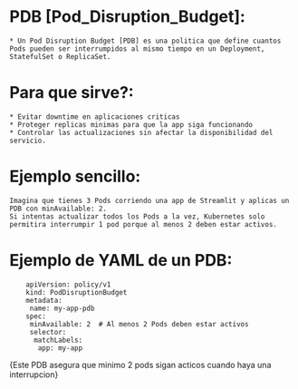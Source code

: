 # PDB [Pod_Disruption_Budget]:
	* Un Pod Disruption Budget [PDB] es una politica que define cuantos Pods pueden ser interrumpidos al mismo tiempo en un Deployment, StatefulSet o ReplicaSet.
# Para que sirve?:
	* Evitar downtime en aplicaciones criticas
	* Proteger replicas minimas para que la app siga funcionando
	* Controlar las actualizaciones sin afectar la disponibilidad del servicio.
# Ejemplo sencillo:
	Imagina que tienes 3 Pods corriendo una app de Streamlit y aplicas un PDB con minAvailable: 2.
	Si intentas actualizar todos los Pods a la vez, Kubernetes solo permitira interrumpir 1 pod porque al menos 2 deben estar activos.
# Ejemplo de YAML de un PDB:
		apiVersion: policy/v1
        kind: PodDisruptionBudget
        metadata:
         name: my-app-pdb
        spec:
         minAvailable: 2  # Al menos 2 Pods deben estar activos
         selector:
          matchLabels:
           app: my-app
{Este PDB asegura que minimo 2 pods sigan acticos cuando haya una interrupcion}
